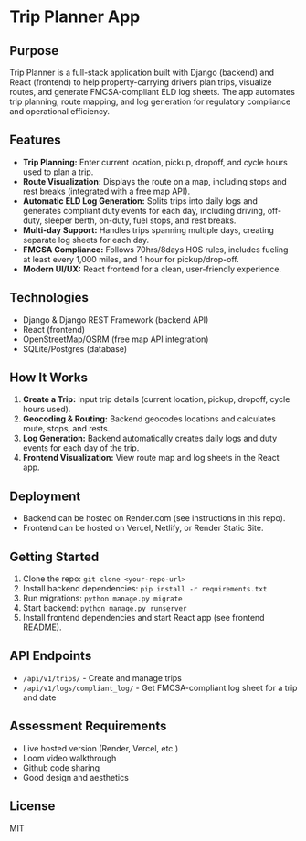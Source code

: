 
# Trip Planner App

## Purpose
Trip Planner is a full-stack application built with Django (backend) and React (frontend) to help property-carrying drivers plan trips, visualize routes, and generate FMCSA-compliant ELD log sheets. The app automates trip planning, route mapping, and log generation for regulatory compliance and operational efficiency.

## Features
- **Trip Planning:** Enter current location, pickup, dropoff, and cycle hours used to plan a trip.
- **Route Visualization:** Displays the route on a map, including stops and rest breaks (integrated with a free map API).
- **Automatic ELD Log Generation:** Splits trips into daily logs and generates compliant duty events for each day, including driving, off-duty, sleeper berth, on-duty, fuel stops, and rest breaks.
- **Multi-day Support:** Handles trips spanning multiple days, creating separate log sheets for each day.
- **FMCSA Compliance:** Follows 70hrs/8days HOS rules, includes fueling at least every 1,000 miles, and 1 hour for pickup/drop-off.
- **Modern UI/UX:** React frontend for a clean, user-friendly experience.

## Technologies
- Django & Django REST Framework (backend API)
- React (frontend)
- OpenStreetMap/OSRM (free map API integration)
- SQLite/Postgres (database)

## How It Works
1. **Create a Trip:** Input trip details (current location, pickup, dropoff, cycle hours used).
2. **Geocoding & Routing:** Backend geocodes locations and calculates route, stops, and rests.
3. **Log Generation:** Backend automatically creates daily logs and duty events for each day of the trip.
4. **Frontend Visualization:** View route map and log sheets in the React app.

## Deployment
- Backend can be hosted on Render.com (see instructions in this repo).
- Frontend can be hosted on Vercel, Netlify, or Render Static Site.

## Getting Started
1. Clone the repo: `git clone <your-repo-url>`
2. Install backend dependencies: `pip install -r requirements.txt`
3. Run migrations: `python manage.py migrate`
4. Start backend: `python manage.py runserver`
5. Install frontend dependencies and start React app (see frontend README).

## API Endpoints
- `/api/v1/trips/` - Create and manage trips
- `/api/v1/logs/compliant_log/` - Get FMCSA-compliant log sheet for a trip and date

## Assessment Requirements
- Live hosted version (Render, Vercel, etc.)
- Loom video walkthrough
- Github code sharing
- Good design and aesthetics

## License
MIT
